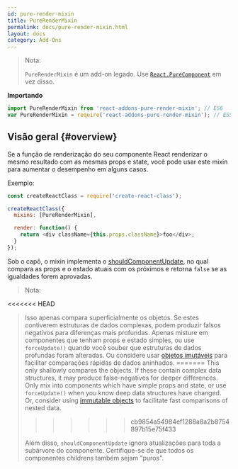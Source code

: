 ```yaml
---
id: pure-render-mixin
title: PureRenderMixin
permalink: docs/pure-render-mixin.html
layout: docs
category: Add-Ons
---
```


> Nota:
>
> `PureRenderMixin` é um add-on legado. Use [`React.PureComponent`](/docs/react-api.html#reactpurecomponent) em vez disso.

**Importando**

```javascript
import PureRenderMixin from 'react-addons-pure-render-mixin'; // ES6
var PureRenderMixin = require('react-addons-pure-render-mixin'); // ES5 com npm
```

## Visão geral {#overview}

Se a função de renderização do seu componente React renderizar o mesmo resultado com as mesmas props e state, você pode usar este mixin para aumentar o desempenho em alguns casos.

Exemplo:

```js
const createReactClass = require('create-react-class');

createReactClass({
  mixins: [PureRenderMixin],

  render: function() {
    return <div className={this.props.className}>foo</div>;
  }
});
```

Sob o capô, o mixin implementa o [shouldComponentUpdate](/docs/component-specs.html#updating-shouldcomponentupdate), no qual compara as props e o estado atuais com os próximos e retorna `false` se as igualdades forem aprovadas.

> Nota:
>
<<<<<<< HEAD
> Isso apenas compara superficialmente os objetos. Se estes contiverem estruturas de dados complexas, podem produzir falsos negativos para diferenças mais profundas. Apenas misture em componentes que tenham props e estado simples, ou use `forceUpdate()` quando você souber que estruturas de dados profundas foram alteradas. Ou considere usar [objetos imutáveis](https://facebook.github.io/immutable-js/) para facilitar comparações rápidas de dados aninhados.
=======
> This only shallowly compares the objects. If these contain complex data structures, it may produce false-negatives for deeper differences. Only mix into components which have simple props and state, or use `forceUpdate()` when you know deep data structures have changed. Or, consider using [immutable objects](https://immutable-js.com/) to facilitate fast comparisons of nested data.
>>>>>>> cb9854a54984ef1288a8a2b8754897b15e75f433
>
> Além disso, `shouldComponentUpdate` ignora atualizações para toda a subárvore do componente. Certifique-se de que todos os componentes childrens também sejam "puros".
